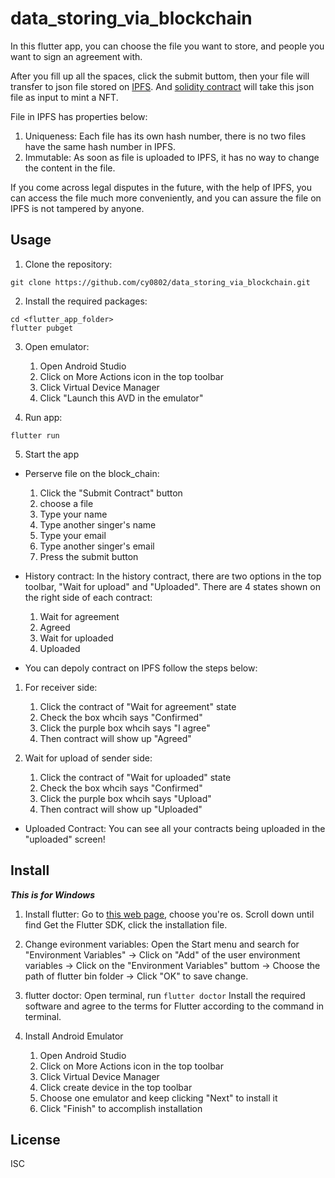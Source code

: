 # data_storing_via_blockchain
In this flutter app, you can choose the file you want to store, and people you want to sign an agreement with. 

After you fill up all the spaces, click the submit buttom, then your file will transfer to json file stored on [IPFS](https://ipfs.tech/). And [solidity contract](./blockChain/fileStore.sol) will take this json file as input to mint a NFT. 

File in IPFS has properties below:
1. Uniqueness: Each file has its own hash number, there is no two files have the same hash number in IPFS.
2. Immutable: As soon as file is uploaded to IPFS, it has no way to change the content in the file.


If you come across legal disputes in the future, with the help of IPFS, you can access the file much more conveniently, and you can assure the file on IPFS is not tampered by anyone.

## Usage

1. Clone the repository:
```
git clone https://github.com/cy0802/data_storing_via_blockchain.git
```

2. Install the required packages:
```
cd <flutter_app_folder>
flutter pubget
```

3. Open emulator:
    1. Open Android Studio 
    2. Click on More Actions icon in the top toolbar 
    3. Click Virtual Device Manager 
    4. Click "Launch this AVD in the emulator"

4. Run app:
```
flutter run
```
5. Start the app
- Perserve file on the block_chain:
    1. Click the "Submit Contract" button
    2. choose a file
    3. Type your name
    4. Type another singer's name
    5. Type your email
    5. Type another singer's email
    6. Press the submit button
    
- History contract:
In the history contract, there are two options in the top toolbar, "Wait for upload" and "Uploaded". There are 4 states shown on the right side of each contract:
    1. Wait for agreement
    2. Agreed
    3. Wait for uploaded
    4. Uploaded

- You can depoly contract on IPFS follow the steps below:
1. For receiver side:
    1. Click the contract of "Wait for agreement" state
    2. Check the box whcih says "Confirmed"
    3. Click the purple box whcih says "I agree" 
    4. Then contract will show up "Agreed"

2. Wait for upload of sender side: 
    1. Click the contract of "Wait for uploaded" state
    2. Check the box whcih says "Confirmed"
    3. Click the purple box whcih says "Upload"
    4. Then contract will show up "Uploaded"

- Uploaded Contract: 
You can see all your contracts being uploaded in the "uploaded" screen!

## Install
**_This is for Windows_**

1. Install flutter: 
Go to [this web page](https://docs.flutter.dev/get-started/install), choose you're os. Scroll down until find Get the Flutter SDK, click the installation file.

2. Change evironment variables:
Open the Start menu and search for "Environment Variables" -> Click on "Add" of the user environment variables -> Click on the "Environment Variables" buttom -> Choose the path of flutter bin folder -> Click "OK" to save change.

3. flutter doctor: 
Open terminal, run `flutter doctor` Install the required software and agree to the terms for Flutter according to the command in terminal. 

4. Install Android Emulator
    1. Open Android Studio
    2. Click on More Actions icon in the top toolbar 
    3. Click Virtual Device Manager 
    4. Click create device in the top toolbar 
    5. Choose one emulator and keep clicking "Next" to install it 
    6. Click "Finish" to accomplish installation

## License

ISC
